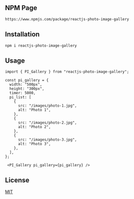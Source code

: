## NPM Page 

```bash
https://www.npmjs.com/package/reactjs-photo-image-gallery
```

## Installation

```bash
npm i reactjs-photo-image-gallery
```


## Usage

```
import { PI_Gallery } from "reactjs-photo-image-gallery";
```

```
const pi_gallery = {
  width: "500px",
  height: "300px",
  timer: 5000,
  pi_list: [
    {
      src: "/images/photo-1.jpg",
      alt: "Photo 1",
    },
    {
      src: "/images/photo-2.jpg",
      alt: "Photo 2",
    },
    {
      src: "/images/photo-3.jpg",
      alt: "Photo 3",
    },
  ],
};
```

```
 <PI_Gallery pi_gallery={pi_gallery} />
```


## License
[MIT](https://choosealicense.com/licenses/mit/)